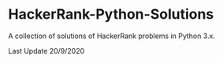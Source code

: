 # HackerRank-Python-Solutions
A collection of solutions of HackerRank problems in Python 3.x.

Last Update 20/9/2020
